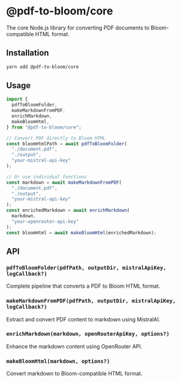 # @pdf-to-bloom/core

The core Node.js library for converting PDF documents to Bloom-compatible HTML format.

## Installation

```bash
yarn add @pdf-to-bloom/core
```

## Usage

```typescript
import {
  pdfToBloomFolder,
  makeMarkdownFromPDF,
  enrichMarkdown,
  makeBloomHtml,
} from "@pdf-to-bloom/core";

// Convert PDF directly to Bloom HTML
const bloomHtmlPath = await pdfToBloomFolder(
  "./document.pdf",
  "./output",
  "your-mistral-api-key"
);

// Or use individual functions
const markdown = await makeMarkdownFromPDF(
  "./document.pdf",
  "./output",
  "your-mistral-api-key"
);
const enrichedMarkdown = await enrichMarkdown(
  markdown,
  "your-openrouter-api-key"
);
const bloomHtml = await makeBloomHtml(enrichedMarkdown);
```

## API

### `pdfToBloomFolder(pdfPath, outputDir, mistralApiKey, logCallback?)`

Complete pipeline that converts a PDF to Bloom HTML format.

### `makeMarkdownFromPDF(pdfPath, outputDir, mistralApiKey, logCallback?)`

Extract and convert PDF content to markdown using MistralAI.

### `enrichMarkdown(markdown, openRouterApiKey, options?)`

Enhance the markdown content using OpenRouter API.

### `makeBloomHtml(markdown, options?)`

Convert markdown to Bloom-compatible HTML format.
